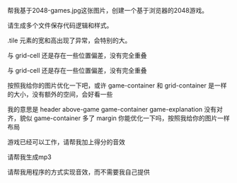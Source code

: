 帮我基于2048-games.jpg这张图片，创建一个基于浏览器的2048游戏。

请生成多个文件保存代码逻辑和样式。

.tile 元素的宽和高出现了异常，会特别的大。

与 grid-cell 还是存在一些位置偏差，没有完全重叠

与 grid-cell 还是存在一些位置偏差，没有完全重叠

按照我给你的图片优化一下吧，或许 game-container 和 grid-container 是一样的大小，没有额外的空间，会好看一些

我的意思是 header above-game game-container game-explanation 没有对齐，貌似 game-container 多了 margin 你能优化一下吗，按照我给你的图片一样布局

游戏已经可以工作，请帮我加上得分的音效

请帮我生成mp3

请帮我用程序的方式实现音效，而不需要我自己提供
